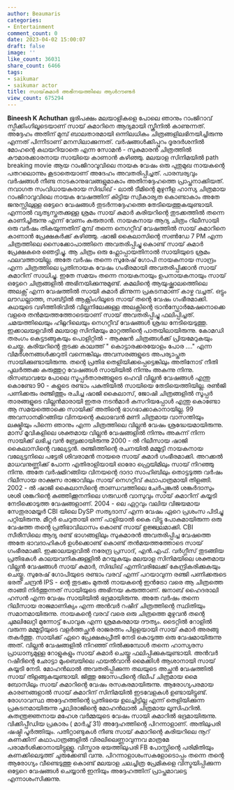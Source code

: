 ```yaml
---
author: Beaumaris
categories:
- Entertainment
comment_count: 0
date: 2023-04-02 15:00:07
draft: false
image: ''
like_count: 36031
share_count: 6466
tags:
- saikumar
- saikumar actor
title: സായ്‌കുമാർ അഭിനയത്തിലെ ആൾറൗണ്ടർ
view_count: 675294
---
```


**Bineesh K Achuthan** ഭൂരിപക്ഷം മലയാളികളെ പോലെ ഞാനും റാംജിറാവ് സ്പീക്കിംഗിലൂടെയാണ് സായ് കുമാറിനെ ആദ്യമായി സ്ക്രീനിൽ കാണുന്നത്. അദ്ദേഹം അതിന് മുമ്പ് ബാലതാരമായി ഒന്നിലധികം ചിത്രങ്ങളിലഭിനയിച്ചിരുന്നു എന്നത് പിന്നീടാണ് മനസിലാക്കുന്നത്. വർഷങ്ങൾക്കിപ്പുറം ദൂരദർശനിൽ മോഹന്റെ കഥയറിയാതെ എന്ന സോമൻ - സുകുമാരൻ ചിത്രത്തിൽ കൗമാരക്കാരനായ സായിയെ കാണാൻ കഴിഞ്ഞു. മലയാള സിനിമയിൽ path breaking movie ആയ റാംജിറാവുവിലെ നായക വേഷം ഒരു പുതുമുഖ നായകന്റെ പതറലൊന്നും കൂടാതെയാണ് അദേഹം അവതരിപ്പിച്ചത്. പാരമ്പര്യവും വർഷങ്ങൾ നീണ്ട നാടകാനുഭവങ്ങളുമാകാം അതിനദ്ദേഹത്തെ പ്രാപ്തനാക്കിയത്. നവാഗത സംവിധായകരായ സിദ്ധിഖ് - ലാൽ ടീമിന്റെ മുഴുനീള ഹാസ്യ ചിത്രമായ റാംജിറാവുവിലെ നായക വേഷത്തിന് കിട്ടിയ സ്വീകാര്യത കൊണ്ടാകാം അതേ ജനുസ്സിലുള്ള ഒട്ടേറെ വേഷങ്ങൾ തുടർന്നദ്ദേഹത്തെ തേടിയെത്തുകയുണ്ടായി. എന്നാൽ വ്യത്യസ്തതക്കുള്ള ശ്രമം സായ് കുമാർ കരിയറിന്റെ തുടക്കത്തിൽ തന്നെ കാണിച്ചിരുന്നു എന്ന് വേണം കരുതാൻ. നായകനായ ആദ്യ ചിത്രം റിലീസായി ഒരു വർഷം തികയുന്നതിന് മുമ്പ് തന്നെ നെഗറ്റീവ് വേഷത്തിൽ സായ് കുമാറിനെ കാണാൻ പ്രേക്ഷകർക്ക് കഴിഞ്ഞു. ഷാജി കൈലാസിന്റെ സൺഡേ 7 PM എന്ന ചിത്രത്തിലെ സൈക്കോപാത്തിനെ അവതരിപ്പിച്ചു കൊണ്ട് സായ് കുമാർ പ്രേക്ഷകരെ ഞെട്ടിച്ചു. ആ ചിത്രം ഒരു ഫ്ലോപ്പായതിനാൽ സായിയുടെ ശ്രമം ഫലവത്തായില്ല. അതേ വർഷം തന്നെ സുരേഷ് ഗോപി നായകനായ സാന്ദ്രം എന്ന ചിത്രത്തിലെ പ്രതിനായക വേഷം ഗംഭീരമായി അവതരിപ്പിക്കാൻ സായ് കുമാറിന് സാധിച്ചു. ഇതേ സമയം തന്നെ നായകനായും ഉപനായകനായും സായ് ഒട്ടേറെ ചിത്രങ്ങളിൽ അഭിനയിക്കുന്നുമുണ്ട്. കമലിന്റെ ആയുഷ്ക്കാലത്തിെലെ അലക്സ് എന്ന വേഷത്തിൽ സായി കുമാർ മിന്നുന്ന പ്രകടനമാണ് കാഴ്ച വച്ചത്. ഒട്ടും ലൗഡല്ലാത്ത, സബ്ട്ടിൽ ആക്റ്റിംഗിലൂടെ സായ് തന്റെ വേഷം ഗംഭീരമാക്കി. കഥയുടെ വഴിത്തിരിവിൽ വില്ലനിലേക്കുള്ള അലക്സിന്റെ ട്രാൻസ്ഫോർമേഷനൊക്കെ വളരെ തൻമയത്തത്തോടെയാണ് സായ് അവതരിപ്പിച്ചു ഫലിപ്പിച്ചത്. ചമയത്തിലെയും ഹിറ്റ്ലറിലെയും നെഗറ്റീവ് വേഷങ്ങൾ ശ്രദ്ധ നേടിയെടുത്തു. ഇക്കാലയളവിൽ മലയാള സിനിമയും മാറ്റത്തിന്റെ പാതയിലായിരുന്നു. കോമഡി തരംഗം കെട്ടടങ്ങുകയും പൊളിറ്റിൽ - ആക്ഷൻ ചിത്രങ്ങൾക്ക് പ്രിയമേറുകയും ചെയ്തു. കരിയറിന്റെ തുടക്ക കാലത്ത് " കൊട്ടാരക്കരയോളം പോര ...." എന്ന വിമർശനങ്ങൾക്കറുതി വന്നെങ്കിലും അവസരങ്ങളുടെ അപര്യാപ്തത സായിക്കുണ്ടായിരുന്നു. തന്റെ പ്രതിഭ തെളിയിക്കപ്പെട്ടെങ്കിലും അതിനോട് നീതി പുലർത്തക്ക കരുത്തുറ്റ വേഷങ്ങൾ സായിയിൽ നിന്നും അകന്നു നിന്നു. രിസബാവയേ പോലെ സൂപ്പർതാരങ്ങളുടെ ഹെവി വില്ലൻ വേഷങ്ങൾ എന്തു കൊണ്ടോ 90 - കളുടെ രണ്ടാം പകുതിയിൽ സായിയെ തേടിയെത്തിയില്ല. രൺജി പണിക്കരും രഞ്ജിത്തും രചിച്ച ഷാജി കൈലാസ്, ജോഷി ചിത്രങ്ങളിൽ സൂപ്പർ താരങ്ങളുടെ വില്ലൻമാരായി ഇതര നടൻമാർ കസറിയപ്പോൾ എന്തു കൊണ്ടോ ആ സമയത്തൊക്കെ സായിക്ക് അതിന്റെ ഭാഗഭാക്കാകാനായില്ല. 99 അവസാനമിറങ്ങിയ വിനയന്റെ കലാഭവൻ മണി ചിത്രമായ വാസന്തിയും ലക്ഷ്മിയും പിന്നെ ഞാനും എന്ന ചിത്രത്തിലെ വില്ലൻ വേഷം ശ്രദ്ധേയമായിരുന്നു. മാസ് മൂവികളിലെ ശക്തമായ വില്ലൻ വേഷങ്ങളിൽ നിന്നും അകന്ന് നിന്ന സായിക്ക് ലഭിച്ച വൻ ബ്രേക്കായിരുന്നു 2000 - ൽ റിലീസായ ഷാജി കൈലാസിന്റെ വല്യേട്ടൻ. രഞ്ജിത്തിന്റെ രചനയിൽ മമ്മൂട്ടി നായകനായ വല്യേട്ടനിലെ പട്ടേരി ശിവരാമൻ നായരെ സായ് കുമാർ ഗംഭീരമാക്കി. അറക്കൽ മാധവനുണ്ണിക്ക് പോന്ന എതിരാളിയായി ഓരോ ഫ്രെയിമിലും സായ് നിറഞ്ഞു നിന്നു. അതേ വർഷമിറങ്ങിയ വിനയന്റെ ദാദാ സാഹിബിലും തൊട്ടടുത്ത വർഷം റിലീസായ രാക്ഷസ രാജാവിലും സായ് നെഗറ്റീവ് കഥാപാത്രമായി തിളങ്ങി. 2002 - ൽ ഷാജി കൈലാസിന്റെ താണ്ഡവത്തിലെ ചേർപ്പുങ്കൽ ശങ്കർദാസും ശശി ശങ്കറിന്റെ കുഞ്ഞിക്കൂനനിലെ ഗരുഡൻ വാസുവും സായ് കുമാറിന് കയ്യടി നേടിക്കൊടുത്ത വേഷങ്ങളാണ്. 2004 - ലെ ഏറ്റവും വലിയ വിജയമായ സേതുരാമയ്യർ CBI യിലെ DySP സത്യദാസ് എന്ന വേഷം ഏറെ പ്രശംസ പിടിച്ചു പറ്റിയിരുന്നു. മീറ്റർ ചെറുതായി ഒന്ന് പാളിയാൽ കൈ വിട്ടു പോകുമായിരുന്ന ഒരു വേഷത്ത തന്റെ പ്രതിഭാവിലാസം കൊണ്ട് സായ് ഉജ്ജ്വലമാക്കി. CBI സീരീസിലെ ആദ്യ രണ്ട് ഭാഗങ്ങളിലും സുകുമാരൻ അവതരിപ്പിച്ച വേഷത്തെ അതേ ഭാവദാഹികൾ ഉൾക്കൊണ്ട് കൊണ്ട് തൻമയത്തത്തോടെ സായ് ഗംഭീരമാക്കി. ഇക്കാലയളവിൽ നരേന്ദ്ര പ്രസാദ്, എൻ.എഫ്. വർഗ്ഗീസ് തുടങ്ങിയ പ്രതിഭകൾ കാലയവനികക്കുള്ളിൽ മറയുകയും മലയാള സിനിമയിലെ ശക്തമായ വില്ലൻ വേഷങ്ങൾ സായ് കുമാർ, സിദ്ധിഖ് എന്നിവരിലേക്ക് കേന്ദ്രികരിക്കുകയും ചെയ്തു. സുരേഷ് ഗോപിയുടെ രണ്ടാം വരവ് എന്ന് പറയാവുന്ന രഞ്ജി പണിക്കരുടെ ഭരത് ചന്ദ്രൻ IPS - ന്റെ തുടക്കം മുതൽ നായകന്റെ ഇൻട്രോ വരെ ആ ചിത്രത്തെ താങ്ങി നിർത്തുന്നത് സായിയുടെ അഭിനയ കരുത്താണ്. ജനാബ് ഹൈദരാലി ഹസൻ എന്ന വേഷം സായിയിൽ ഭദ്രമായിരുന്നു. അതേ വർഷം തന്നെ റിലീസായ രാജമാണിക്യം എന്ന അൻവർ റഷീദ് ചിത്രത്തിന്റെ സ്ഥിതിയും സമാനമായിരുന്നു. നായകന്റെ വരവ് വരെ ഒരു ചിത്രത്തെ മുഴുവൻ തന്റെ ചുമലിലേറ്റി മുന്നോട്ട് പോവുക എന്ന ശ്രമകരമായ ദൗത്യം. ടൈറ്റിൽ റോളിൽ വരുന്ന മമ്മൂട്ടിയുടെ വളർത്തച്ഛൻ രാജരത്നം പിളളയായി സായ് കുമാർ അരങ്ങു തകർത്തു. സായിക്ക് ഏറെ പ്രേക്ഷകപ്രീതി നേടി കൊടുത്ത ഒരു വേഷമായിരുന്നു അത്. വില്ലൻ വേഷങ്ങളിൽ നിറഞ്ഞ് നിൽക്കുമ്പോൾ തന്നെ ഹാസ്യരസ പ്രാധാന്യമുള്ള റോളുകളും സായ് കുമാർ ചെയ്തു ഫലിപ്പിക്കുകയുണ്ടായി. അൻവർ റഷീദിന്റെ ഛോട്ടാ മുംബെയിലെ ഫയൽവാൻ മൈക്കിൾ ആശാനായി സായ് കയ്യടി നേടി. മോഹൻലാൽ അവതരിപ്പിക്കുന്ന തലയുടെ അച്ഛൻ വേഷത്തിൽ സായ് തിളങ്ങുകയുണ്ടായി. ജിത്തു ജോസഫിന്റെ ദിലീപ് ചിത്രമായ മൈ ബോസിലും സായ് കുമാറിന്റെ വേഷം രസകരമായിരുന്നു. ആരോഗ്യപരമായ കാരണങ്ങളാൽ സായ് കുമാറിന് സിനിമയിൽ ഇടവേളകൾ ഉണ്ടായിട്ടുണ്ട്. രോഗാവസ്ഥ അദ്ദേഹത്തിന്റെ പ്രതിഭയെ ഉലച്ചിട്ടില്ല എന്ന് തെളിയിക്കുന്ന പ്രകടനമായിരുന്നു പൃഥ്വിരാജിന്റെ മോഹൻലാൽ ചിത്രമായ ലൂസിഫറിൽ. കുതന്ത്രജ്ഞനായ മഹേശ വർമ്മയുടെ വേഷം സായി കുമാറിൽ ഭദ്രമായിരുന്നു. വിക്കിപ്പീഡിയ പ്രകാരം ( മാർച്ച് 31) അദ്ദേഹത്തിന്റെ പിറന്നാളാണ്. അതിലുപരി ഷഷ്ഠി പൂർത്തിയും. പതീറ്റാണ്ടുകൾ നീണ്ട സായ് കുമാറിന്റെ കരിയറിലെ നൂറ് കണക്കിന് കഥാപാത്രങ്ങളിൽ വിരലിലെണ്ണാവുന്നവ മാത്രമേ പരാമർശിക്കാനായിട്ടുള്ളൂ. വിസ്താര ഭയത്തിലുപരി FB പോസ്റ്റിന്റെ പരിമിതിയും കണക്കിലെടുത്ത് ചുരുക്കേണ്ടി വന്നു. പിറന്നാളാശംസകളോടൊപ്പം തന്നെ തന്റെ ആരോഗ്യം വീണ്ടെടുത്തു കൊണ്ട് മലയാള ചലച്ചിത്ര പ്രേമികളെ വിസ്മയിപ്പിക്കുന്ന ഒട്ടേറെ വേഷങ്ങൾ ചെയ്യാൻ ഇനിയും അദ്ദേഹത്തിന് പ്രാപ്തമാവട്ടെ എന്നാശംസിക്കുന്നു.